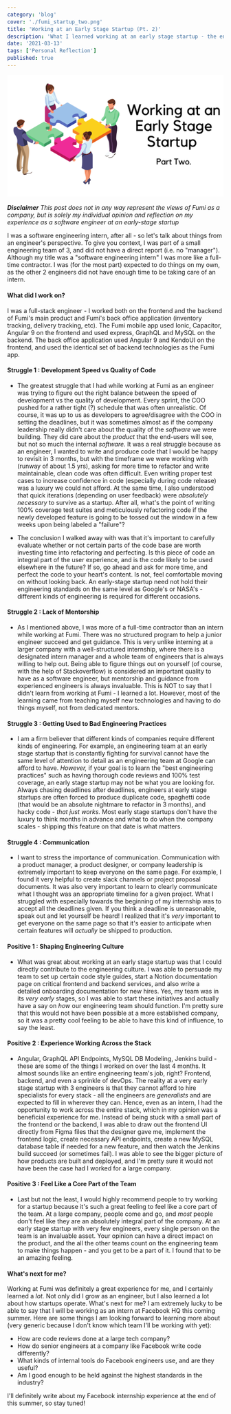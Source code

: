 ```yaml
---
category: 'blog'
cover: './fumi_startup_two.png'
title: 'Working at an Early Stage Startup (Pt. 2)'
description: 'What I learned working at an early stage startup - the engineering side'
date: '2021-03-13'
tags: ['Personal Reflection']
published: true
---
```


![Blog Post Thumbnail](./fumi_startup_two.png)

***Disclaimer***  *This post does not in any way represent the views of Fumi as a company, but is solely my individual opinion and reflection on my experience as a software engineer at an early-stage startup*

I was a software engineering intern, after all - so let's talk about things from an engineer's perspective. To give you context, I was part of a small engineering team of 3, and did not have a direct report (i.e. no "manager"). Although my title was a "software engineering intern" I was more like a full-time contractor. I was (for the most part) expected to do things on my own, as the other 2 engineers did not have enough time to be taking care of an intern. 

#### What did I work on?
I was a full-stack engineer - I worked both on the frontend and the backend of Fumi's main product and Fumi's back office application (inventory tracking, delivery tracking, etc). The Fumi mobile app used Ionic, Capacitor, Angular 9 on the frontend and used express, GraphQL and MySQL on the backend. The back office application used Angular 9 and KendoUI on the frontend, and used the identical set of backend technologies as the Fumi app.

#### Struggle 1 : Development Speed vs Quality of Code
- The greatest struggle that I had while working at Fumi as an engineer was trying to figure out the right balance between the speed of development vs the quality of development. Every sprint, the COO pushed for a rather tight (?) schedule that was often unrealistic. Of course, it was up to us as developers to agree/disagree with the COO in setting the deadlines, but it was sometimes almost as if the company leadership really didn't care about the quality of the *software* we were building. They did care about the *product* that the end-users will see, but not so much the internal *software.* It was a real struggle because as an engineer, I wanted to write and produce code that I would be happy to revisit in 3 months, but with the timeframe we were working with (runway of about 1.5 yrs), asking for more time to refactor and write maintainable, clean code was often difficult. Even writing proper test cases to increase confidence in code (especially during code release) was a luxury we could not afford. At the same time, I also understood that quick iterations (depending on user feedback) were *absolutely necessary* to survive as a startup. After all, what's the point of writing 100% coverage test suites and meticulously refactoring code if the newly developed feature is going to be tossed out the window in a few weeks upon being labeled a "failure"?

- The conclusion I walked away with was that it's important to carefully evaluate whether or not certain parts of the code base are worth investing time into refactoring and perfecting. Is this piece of code an integral part of the user experience, and is the code likely to be used elsewhere in the future? If so, go ahead and ask for more time, and perfect the code to your heart's content. Is not, feel comfortable moving on without looking back. An early-stage startup need not hold their engineering standards on the same level as Google's or NASA's - different kinds of engineering is required for different occasions.

#### Struggle 2 : Lack of Mentorship
- As I mentioned above, I was more of a full-time contractor than an intern while working at Fumi. There was no structured program to help a junior engineer succeed and get guidance. This is very unlike interning at a larger company with a well-structured internship, where there is a designated intern manager and a whole team of engineers that is always willing to help out. Being able to figure things out on yourself (of course, with the help of Stackoverflow) is considered an important quality to have as a software engineer, but mentorship and guidance from experienced engineers is always invaluable. This is NOT to say that I didn't learn from working at Fumi - I learned a lot. However, most of the learning came from teaching myself new technologies and having to do things myself, not from dedicated mentors.

#### Struggle 3 : Getting Used to Bad Engineering Practices
- I am a firm believer that different kinds of companies require different kinds of engineering. For example, an engineering team at an early stage startup that is constantly fighting for survival cannot have the same level of attention to detail as an engineering team at Google can afford to have. *However,* if your goal is to learn the "best engineering practices" such as having thorough code reviews and 100% test coverage, an early stage startup may not be what you are looking for. Always chasing deadlines after deadlines, engineers at early stage startups are often forced to produce duplicate code, spaghetti code (that would be an absolute nightmare to refactor in 3 months), and hacky code - *that just works.* Most early stage startups don't have the luxury to think months in advance and what to do when the company scales - shipping this feature on that date is what matters.

#### Struggle 4 : Communication
- I want to stress the importance of communication. Communication with a product manager, a product designer, or company leadership is extremely important to keep everyone on the same page. For example, I found it very helpful to create slack channels or project proposal documents. It was also very important to learn to clearly communicate what I thought was an appropriate timeline for a given project. What I struggled with especially towards the beginning of my internship was to accept all the deadlines given. If you think a deadline is unreasonable, speak out and let yourself be heard! I realized that it's *very* important to get everyone on the same page so that it's easier to anticipate when certain features will *actually* be shipped to production.

#### Positive 1 : Shaping Engineering Culture
- What was great about working at an early stage startup was that I could directly contribute to the engineering culture. I was able to persuade my team to set up certain code style guides, start a Notion documentation page on critical frontend and backend services, and also write a detailed onboarding documentation for new hires. Yes, my team was in its *very early* stages, so I was able to start these initiatives and actually have a say on *how* our engineering team should function. I'm pretty sure that this would not have been possible at a more established company, so it was a pretty cool feeling to be able to have this kind of influence, to say the least.

#### Positive 2 : Experience Working Across the Stack
- Angular, GraphQL API Endpoints, MySQL DB Modeling, Jenkins build - these are some of the things I worked on over the last 4 months. It almost sounds like an entire engineering team's job, right? Frontend, backend, and even a sprinkle of devOps. The reality at a very early stage startup with 3 engineers is that they cannot afford to hire specialists for every stack - all the engineers are *generalists* and are expected to fill in wherever they can. Hence, even as an intern, I had the opportunity to work across the entire stack, which in my opinion was a beneficial experience for me. Instead of being stuck with a small part of the frontend or the backend, I was able to draw out the frontend UI directly from Figma files that the designer gave me, implement the frontend logic, create necessary API endpoints, create a new MySQL database table if needed for a new feature, and then watch the Jenkins build succeed (or sometimes fail). I was able to see the bigger picture of how products are built and deployed, and I'm pretty sure it would not have been the case had I worked for a large company.

#### Positive 3 : Feel Like a Core Part of the Team
- Last but not the least, I would highly recommend people to try working for a startup because it's such a great feeling to feel like a core part of the team. At a large company, people come and go, and *most* people don't feel like they are an absolutely integral part of the company. At an early stage startup with very few engineers, every single person on the team is an invaluable asset. Your opinion can have a direct impact on the product, and  the all the other teams count on the engineering team to make things happen - and you get to be a part of it. I found that to be an amazing feeling.

#### What's next for me?
Working at Fumi was definitely a great experience for me, and I certainly learned a *lot.* Not only did I grow as an engineer, but I also learned a lot about how startups operate. What's next for me? I am extremely lucky to be able to say that I will be working as an intern at Facebook HQ this coming summer. Here are some things I am looking forward to learning more about (very generic because I don't know which team I'll be working with yet): 

- How are code reviews done at a large tech company?
- How do senior engineers at a company like Facebook write code differently?
- What kinds of internal tools do Facebook engineers use, and are they useful?
- Am I good enough to be held against the highest standards in the industry?

I'll definitely write about my Facebook internship experience at the end of this summer, so stay tuned!
